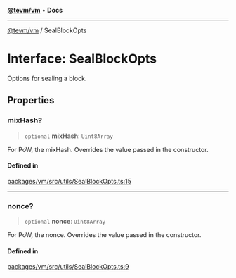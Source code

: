 [**@tevm/vm**](../README.md) • **Docs**

***

[@tevm/vm](../globals.md) / SealBlockOpts

# Interface: SealBlockOpts

Options for sealing a block.

## Properties

### mixHash?

> `optional` **mixHash**: `Uint8Array`

For PoW, the mixHash.
Overrides the value passed in the constructor.

#### Defined in

[packages/vm/src/utils/SealBlockOpts.ts:15](https://github.com/qbzzt/tevm-monorepo/blob/main/packages/vm/src/utils/SealBlockOpts.ts#L15)

***

### nonce?

> `optional` **nonce**: `Uint8Array`

For PoW, the nonce.
Overrides the value passed in the constructor.

#### Defined in

[packages/vm/src/utils/SealBlockOpts.ts:9](https://github.com/qbzzt/tevm-monorepo/blob/main/packages/vm/src/utils/SealBlockOpts.ts#L9)
